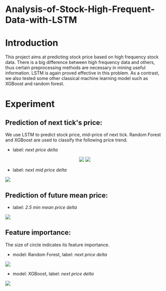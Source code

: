 # Analysis-of-Stock-High-Frequent-Data-with-LSTM

Introduction
====
This project aims at predicting stock price based on high frequency stock data. There is a big difference between
high frequency data and others, thus certain preprocessing methods are necessary in mining useful information.
LSTM is again proved effective in this problem. As a contrast, we also tested some other classical machine learning model such as
XGBoost and random forest.

Experiment
====
Prediction of next tick's price:
-------
We use LSTM to predict stock price, mid-price of next tick. Random Forest and XGBoost are used to classify the following price trend.
- label: *next price delta*
<p class="half" align="center">
  <img src="https://github.com/Gofinge/Analysis-of-Stock-High-Frequent-Data-with-ML/blob/master/plot/rg_lstm_npd.png"/>
  <img src="https://github.com/Gofinge/Analysis-of-Stock-High-Frequent-Data-with-ML/blob/master/plot/cl_rf.png"/>
</p>

- label: *next mid price delta*
<p class="half" aligh="center">
  <img src="https://github.com/Gofinge/Analysis-of-Stock-High-Frequent-Data-with-ML/blob/master/plot/rg_lstm_mpd.png"/>  
</p>

Prediction of future mean price:
-------
- label: *2.5 min mean price delta*
<p class="half" aligh="center">
  <img src="https://github.com/Gofinge/Analysis-of-Stock-High-Frequent-Data-with-ML/blob/master/plot/rg_lstm_mean.png"/>  
</p>

Feature importance:
-------
The size of circle indicates its feature importance.
- model: Random Forest, label: *next price delta*

<p class="half" aligh="center">
  <img src="https://github.com/Gofinge/Analysis-of-Stock-High-Frequent-Data-with-ML/blob/master/plot/fi_rf_npd.png"/>  
</p>

- model: XGBoost, label: *next price delta*
<p>
  <img src="https://github.com/Gofinge/Analysis-of-Stock-High-Frequent-Data-with-ML/blob/master/plot/fi_xgboost_npd.png"/>  
</p>
